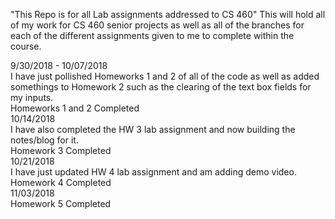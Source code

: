 "This Repo is for all Lab assignments addressed to CS 460" 
This will hold all of my work for CS 460 senior projects as well as all of the branches for each of the different assignments given to me to complete within the course.<br>

9/30/2018 - 10/07/2018<br>
I have just pollished Homeworks 1 and 2 of all of the code as well as added somethings to Homework 2 such as the clearing of the text box fields for my inputs.<br>
Homeworks 1 and 2 Completed<br>
10/14/2018<br>
I have also completed the HW 3 lab assignment and now building 
the notes/blog for it.<br>
Homework 3 Completed<br>
10/21/2018<br>
I have just updated HW 4 lab assignment and am adding demo video.<br>
Homework 4 Completed <br>
11/03/2018<br>
Homework 5 Completed
